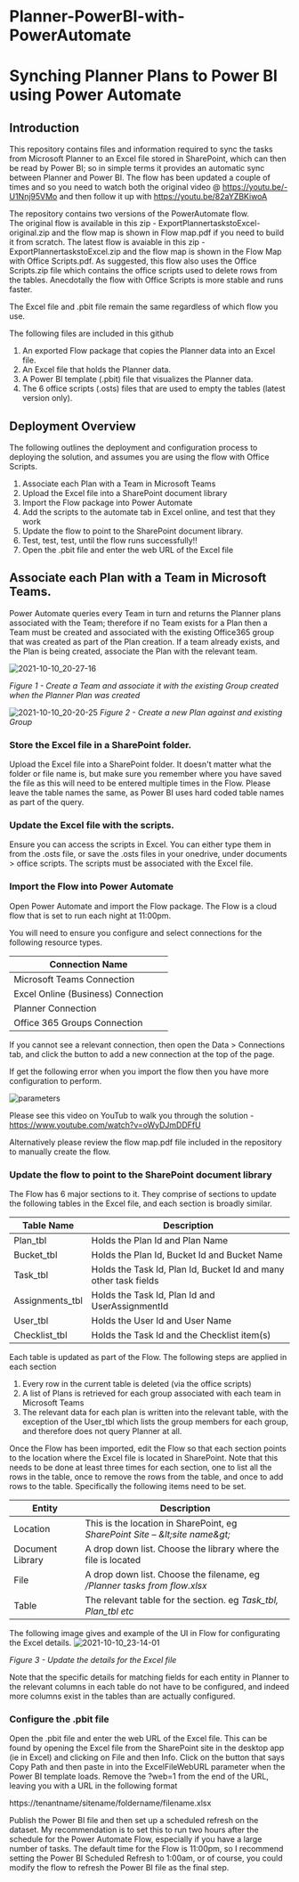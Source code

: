 # Planner-PowerBI-with-PowerAutomate

# Synching Planner Plans to Power BI using Power Automate

## Introduction

This repository contains files and information required to sync the tasks from Microsoft Planner to an Excel file stored in SharePoint, which can then be read by Power BI; so in simple terms it provides an automatic sync between Planner and Power BI.  The flow has been updated a couple of times and so you need to watch both the original video @ https://youtu.be/-U1Nnj95VMo and then follow it up with https://youtu.be/82aYZBKiwoA

The repository contains two versions of the PowerAutomate flow.  
The original flow is available in this zip - ExportPlannertaskstoExcel-original.zip and the flow map is shown in Flow map.pdf if you need to build it from scratch.
The latest flow is avaiable in this zip - ExportPlannertaskstoExcel.zip and the flow map is shown in the Flow Map with Office Scripts.pdf.  As suggested, this flow also uses the Office Scripts.zip file which contains the office scripts used to delete rows from the tables.  Anecdotally the flow with Office Scripts is more stable and runs faster.

The Excel file and .pbit file remain the same regardless of which flow you use. 

The following files are included in this github

1. An exported Flow package that copies the Planner data into an Excel file.
2. An Excel file that holds the Planner data.
3. A Power BI template (.pbit) file that visualizes the Planner data.
4. The 6 office scripts (.osts) files that are used to empty the tables (latest version only).

## Deployment Overview

The following outlines the deployment and configuration process to deploying the solution, and assumes you are using the flow with Office Scripts.

1. Associate each Plan with a Team in Microsoft Teams
2. Upload the Excel file into a SharePoint document library
3. Import the Flow package into Power Automate
4. Add the scripts to the automate tab in Excel online, and test that they work
5. Update the flow to point to the SharePoint document library.
  1. Test, test, test, until the flow runs successfully!!
6. Open the .pbit file and enter the web URL of the Excel file

## Associate each Plan with a Team in Microsoft Teams.

Power Automate queries every Team in turn and returns the Planner plans associated with the Team; therefore if no Team exists for a Plan then a Team must be created and associated with the existing Office365 group that was created as part of the Plan creation. If a team already exists, and the Plan is being created, associate the Plan with the relevant team.

![2021-10-10_20-27-16](https://user-images.githubusercontent.com/37085234/136714533-f194727f-a55a-4d4a-969a-7233b7afabe3.png)

_Figure 1 - Create a Team and associate it with the existing Group created when the Planner Plan was created_

![2021-10-10_20-20-25](https://user-images.githubusercontent.com/37085234/136714433-caa51832-131f-4711-888c-16ed78ade5ab.png)
_Figure 2 - Create a new Plan against and existing Group_

### Store the Excel file in a SharePoint folder.

Upload the Excel file into a SharePoint folder. It doesn&#39;t matter what the folder or file name is, but make sure you remember where you have saved the file as this will need to be entered multiple times in the Flow. Please leave the table names the same, as Power BI uses hard coded table names as part of the query.

### Update the Excel file with the scripts.
Ensure you can access the scripts in Excel.  You can either type them in from the .osts file, or save the .osts files in your onedrive, under documents > office scripts.  The scripts must be associated with the Excel file.

### Import the Flow into Power Automate

Open Power Automate and import the Flow package. The Flow is a cloud flow that is set to run each night at 11:00pm.

You will need to ensure you configure and select connections for the following resource types.

| **Connection Name** |
| --- |
| Microsoft Teams Connection |
| Excel Online (Business) Connection |
| Planner Connection |
| Office 365 Groups Connection |

If you cannot see a relevant connection, then open the Data > Connections tab, and click the button to add a new connection at the top of the page.

If get the following error when you import the flow then you have more configuration to perform.

![parameters](https://user-images.githubusercontent.com/37085234/153899782-3cc6a372-07ec-4bdb-bf30-dc0f3a8ab6ff.png)


Please see this video on YouTub to walk you through the solution - https://www.youtube.com/watch?v=oWyDJmDDFfU 

Alternatively please review the flow map.pdf file included in the repository to manually create the flow.

### Update the flow to point to the SharePoint document library

The Flow has 6 major sections to it. They comprise of sections to update the following tables in the Excel file, and each section is broadly similar.

| **Table Name** | **Description** |
| --- | --- |
| Plan\_tbl | Holds the Plan Id and Plan Name |
| Bucket\_tbl | Holds the Plan Id, Bucket Id and Bucket Name |
| Task\_tbl | Holds the Task Id, Plan Id, Bucket Id and many other task fields |
| Assignments\_tbl | Holds the Task Id, Plan Id and UserAssignmentId |
| User\_tbl | Holds the User Id and User Name |
| Checklist\_tbl | Holds the Task Id and the Checklist item(s) |

Each table is updated as part of the Flow. The following steps are applied in each section

1. Every row in the current table is deleted (via the office scripts)
2. A list of Plans is retrieved for each group associated with each team in Microsoft Teams
3. The relevant data for each plan is written into the relevant table, with the exception of the User\_tbl which lists the group members for each group, and therefore does not query Planner at all.

Once the Flow has been imported, edit the Flow so that each section points to the location where the Excel file is located in SharePoint. Note that this needs to be done at least three times for each section, one to list all the rows in the table, once to remove the rows from the table, and once to add rows to the table. Specifically the following items need to be set.

| **Entity** | **Description** |
| --- | --- |
| Location | This is the location in SharePoint, eg _SharePoint Site – \&lt;site name\&gt;_ |
| Document Library | A drop down list. Choose the library where the file is located |
| File | A drop down list. Choose the filename, eg _/Planner tasks from flow.xlsx_ |
| Table | The relevant table for the section. eg _Task\_tbl, Plan\_tbl etc_ |


The following image gives and example of the UI in Flow for configurating the Excel details.
![2021-10-10_23-14-01](https://user-images.githubusercontent.com/37085234/136714595-c41e6c6b-154f-45a7-a754-eebe1f7e587a.png)

_Figure 3 - Update the details for the Excel file_

Note that the specific details for matching fields for each entity in Planner to the relevant columns in each table do not have to be configured, and indeed more columns exist in the tables than are actually configured.  

### Configure the .pbit file

Open the .pbit file and enter the web URL of the Excel file. This can be found by opening the Excel file from the SharePoint site in the desktop app (ie in Excel) and clicking on File and then Info. Click on the button that says Copy Path and then paste in into the ExcelFileWebURL parameter when the Power BI template loads. Remove the ?web=1 from the end of the URL, leaving you with a URL in the following format

https://tenantname/sitename/foldername/filename.xlsx

Publish the Power BI file and then set up a scheduled refresh on the dataset. My recommendation is to set this to run two hours after the schedule for the Power Automate Flow, especially if you have a large number of tasks.  The default time for the Flow is 11:00pm, so I recommend setting the Power BI Scheduled Refresh to 1:00am, or of course, you could modify the flow to refresh the Power BI file as the final step.

